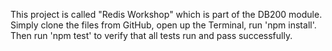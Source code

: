This project is called "Redis Workshop" which is part of the DB200 module. Simply clone the files from GitHub, open up the Terminal, run 'npm install'. Then run 'npm test' to verify that all tests run and pass successfully.